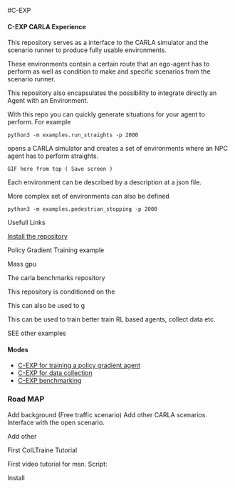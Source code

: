 

#C-EXP 
#### C-EXP CARLA Experience

This  repository serves as a interface to the CARLA simulator
and the scenario runner to produce fully usable environments.

These environments contain a certain route that an ego-agent
has to perform as well as condition to make
and specific scenarios
from the scenario runner.

This repository also encapsulates the possibility to integrate
directly an Agent with an Environment.


With this repo you can quickly generate situations 
for your agent to perform. For example


    python3 -m examples.run_straights -p 2000

opens a CARLA simulator and creates a set of environments
where an NPC agent has to perform straights.

    GIF here from top ( Save screen )
    
Each environment can be described by a description 
at a json file. 
   
  
More complex set of environments can also be defined
    
    python3 -m examples.pedestrian_stopping -p 2000


Usefull Links



[Install the repository](docs/getting_started.md)


Policy Gradient Training example

Mass gpu

The carla benchmarks repository





This repository is conditioned on the 


This can also be used to g

This can be used to train better train RL based
agents, collect data etc.

SEE other examples





#### Modes

* [C-EXP for training a policy gradient agent](docs/getting_started.md)
* [C-EXP for data collection](docs/getting_started.md)
* [C-EXP benchmarking](docs/benchmarking.md)



### Road MAP

Add background (Free traffic scenario)
Add other CARLA scenarios. Interface with the open scenario.

Add other 


First CoILTraine Tutorial

First video tutorial for msn. Script:

Install




 
